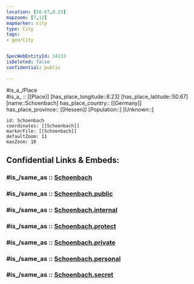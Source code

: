 ```yaml
---
location: [50.67,8.23] 
mapzoom: [7,12] 
mapmarker: city 
type: City
tags:
- geo/City


SpocWebEntityId: 34133
isDeleted: false
confidential: public

---
```

#is_a_/Place  
#is_a_ :: [[Place]] 
[has_place_longitude::8.23] 
[has_place_latitude::50.67] 
[name::Schoenbach] 
has_place_country:: [[Germany]]  
has_place_province:: [[Hessen]] 
[Population::] 
[Unknown::] 


```leaflet
id: Schoenbach
coordinates: [[Schoenbach]] 
markerFile: [[Schoenbach]] 
defaultZoom: 11 
maxZoom: 18
```


## Confidential Links & Embeds: 

### #is_/same_as :: [Schoenbach](/_Standards/Earth/Continent/Europe/Europe~Central/Germany/Germany~West/Hessen/counties~Hessen/Lahn-Dill-Kreis/cities~Lahn-Dill-Kreis/Herborn/boroughs~Herborn/Schoenbach.md) 

### #is_/same_as :: [Schoenbach.public](/_public/Earth/Continent/Europe/Europe~Central/Germany/Germany~West/Hessen/counties~Hessen/Lahn-Dill-Kreis/cities~Lahn-Dill-Kreis/Herborn/boroughs~Herborn/Schoenbach.public.md) 

### #is_/same_as :: [Schoenbach.internal](/_internal/Earth/Continent/Europe/Europe~Central/Germany/Germany~West/Hessen/counties~Hessen/Lahn-Dill-Kreis/cities~Lahn-Dill-Kreis/Herborn/boroughs~Herborn/Schoenbach.internal.md) 

### #is_/same_as :: [Schoenbach.protect](/_protect/Earth/Continent/Europe/Europe~Central/Germany/Germany~West/Hessen/counties~Hessen/Lahn-Dill-Kreis/cities~Lahn-Dill-Kreis/Herborn/boroughs~Herborn/Schoenbach.protect.md) 

### #is_/same_as :: [Schoenbach.private](/_private/Earth/Continent/Europe/Europe~Central/Germany/Germany~West/Hessen/counties~Hessen/Lahn-Dill-Kreis/cities~Lahn-Dill-Kreis/Herborn/boroughs~Herborn/Schoenbach.private.md) 

### #is_/same_as :: [Schoenbach.personal](/_personal/Earth/Continent/Europe/Europe~Central/Germany/Germany~West/Hessen/counties~Hessen/Lahn-Dill-Kreis/cities~Lahn-Dill-Kreis/Herborn/boroughs~Herborn/Schoenbach.personal.md) 

### #is_/same_as :: [Schoenbach.secret](/_secret/Earth/Continent/Europe/Europe~Central/Germany/Germany~West/Hessen/counties~Hessen/Lahn-Dill-Kreis/cities~Lahn-Dill-Kreis/Herborn/boroughs~Herborn/Schoenbach.secret.md)

